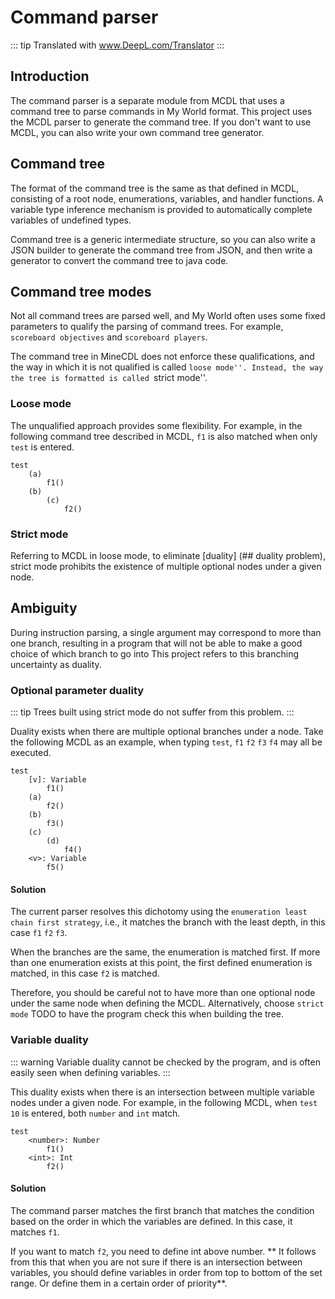 # Command parser

::: tip
Translated with www.DeepL.com/Translator
:::

## Introduction

The command parser is a separate module from MCDL that uses a command tree to parse commands in My World format. This project uses the MCDL parser to generate the command tree. If you don't want to use MCDL, you can also write your own command tree generator.

## Command tree

The format of the command tree is the same as that defined in MCDL, consisting of a root node, enumerations, variables, and handler functions. A variable type inference mechanism is provided to automatically complete variables of undefined types.

Command tree is a generic intermediate structure, so you can also write a JSON builder to generate the command tree from JSON, and then write a generator to convert the command tree to java code.

## Command tree modes

Not all command trees are parsed well, and My World often uses some fixed parameters to qualify the parsing of command trees.
For example, `scoreboard objectives` and `scoreboard players`. 

The command tree in MineCDL does not enforce these qualifications, and the way in which it is not qualified is called ``loose mode''. Instead, the way the tree is formatted is called ``strict mode''.

### Loose mode

The unqualified approach provides some flexibility. For example, in the following command tree described in MCDL, `f1` is also matched when only `test` is entered.

```
test
    (a)
        f1()
    (b)
        (c)
            f2()
```

### Strict mode

Referring to MCDL in loose mode, to eliminate [duality] (## duality problem), strict mode prohibits the existence of multiple optional nodes under a given node.

## Ambiguity

During instruction parsing, a single argument may correspond to more than one branch, resulting in a program that will not be able to make a good choice of which branch to go into
This project refers to this branching uncertainty as duality.

### Optional parameter duality

::: tip
Trees built using strict mode do not suffer from this problem.
:::

Duality exists when there are multiple optional branches under a node.
Take the following MCDL as an example, when typing `test`, `f1` `f2` `f3` `f4` may all be executed.

```
test
    [v]: Variable
        f1()
    (a)
        f2()
    (b)
        f3()
    (c)
        (d)
            f4()
    <v>: Variable
        f5()

```

#### Solution

The current parser resolves this dichotomy using the ``enumeration least chain first strategy``, i.e., it matches the branch with the least depth, in this case ``f1`` ``f2`` ``f3``.

When the branches are the same, the enumeration is matched first. If more than one enumeration exists at this point, the first defined enumeration is matched, in this case `f2` is matched.

Therefore, you should be careful not to have more than one optional node under the same node when defining the MCDL.
Alternatively, choose ``strict mode`` TODO to have the program check this when building the tree.

### Variable duality

::: warning
Variable duality cannot be checked by the program, and is often easily seen when defining variables.
:::

This duality exists when there is an intersection between multiple variable nodes under a given node.
For example, in the following MCDL, when `test 10` is entered, both `number` and `int` match.

```
test
    <number>: Number
        f1()
    <int>: Int
        f2()
```

#### Solution

The command parser matches the first branch that matches the condition based on the order in which the variables are defined.
In this case, it matches `f1`.

If you want to match `f2`, you need to define int above number.
** It follows from this that when you are not sure if there is an intersection between variables, you should define variables in order from top to bottom of the set range. Or define them in a certain order of priority**.